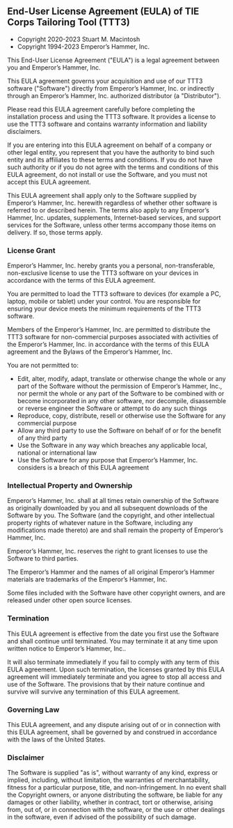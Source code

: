 ## End-User License Agreement (EULA) of TIE Corps Tailoring Tool (TTT3)

- Copyright 2020-2023 Stuart M. Macintosh  
- Copyright 1994-2023 Emperor’s Hammer, Inc.

This End-User License Agreement ("EULA") is a legal agreement between you and Emperor’s Hammer, Inc.

This EULA agreement governs your acquisition and use of our TTT3 software ("Software") directly from Emperor’s Hammer, Inc. or indirectly through an Emperor’s Hammer, Inc. authorized distributor (a "Distributor").

Please read this EULA agreement carefully before completing the installation process and using the TTT3 software. It provides a license to use the TTT3 software and contains warranty information and liability disclaimers.

If you are entering into this EULA agreement on behalf of a company or other legal entity, you represent that you have the authority to bind such entity and its affiliates to these terms and conditions. If you do not have such authority or if you do not agree with the terms and conditions of this EULA agreement, do not install or use the Software, and you must not accept this EULA agreement.

This EULA agreement shall apply only to the Software supplied by Emperor’s Hammer, Inc. herewith regardless of whether other software is referred to or described herein. The terms also apply to any Emperor’s Hammer, Inc. updates, supplements, Internet-based services, and support services for the Software, unless other terms accompany those items on delivery. If so, those terms apply.

### License Grant

Emperor’s Hammer, Inc. hereby grants you a personal, non-transferable, non-exclusive license to use the TTT3 software on your devices in accordance with the terms of this EULA agreement.

You are permitted to load the TTT3 software to devices (for example a PC, laptop, mobile or tablet) under your control. You are responsible for ensuring your device meets the minimum requirements of the TTT3 software.

Members of the Emperor’s Hammer, Inc. are permitted to distribute the TTT3 software for non-commercial purposes associated with activities of the Emperor’s Hammer, Inc. in accordance with the terms of this EULA agreement and the Bylaws of the Emperor’s Hammer, Inc.

You are not permitted to:

- Edit, alter, modify, adapt, translate or otherwise change the whole or any part of the Software without the permission of Emperor’s Hammer, Inc., nor permit the whole or any part of the Software to be combined with or become incorporated in any other software, nor decompile, disassemble or reverse engineer the Software or attempt to do any such things
- Reproduce, copy, distribute, resell or otherwise use the Software for any commercial purpose
- Allow any third party to use the Software on behalf of or for the benefit of any third party
- Use the Software in any way which breaches any applicable local, national or international law
- Use the Software for any purpose that Emperor’s Hammer, Inc. considers is a breach of this EULA agreement

### Intellectual Property and Ownership

Emperor’s Hammer, Inc. shall at all times retain ownership of the Software as originally downloaded by you and all subsequent downloads of the Software by you. The Software (and the copyright, and other intellectual property rights of whatever nature in the Software, including any modifications made thereto) are and shall remain the property of Emperor’s Hammer, Inc.

Emperor’s Hammer, Inc. reserves the right to grant licenses to use the Software to third parties.

The Emperor’s Hammer and the names of all original Emperor’s Hammer materials are trademarks of the Emperor’s Hammer, Inc.

Some files included with the Software have other copyright owners, and are released under other open source licenses.

### Termination

This EULA agreement is effective from the date you first use the Software and shall continue until terminated. You may terminate it at any time upon written notice to Emperor’s Hammer, Inc..

It will also terminate immediately if you fail to comply with any term of this EULA agreement. Upon such termination, the licenses granted by this EULA agreement will immediately terminate and you agree to stop all access and use of the Software. The provisions that by their nature continue and survive will survive any termination of this EULA agreement.

### Governing Law

This EULA agreement, and any dispute arising out of or in connection with this EULA agreement, shall be governed by and construed in accordance with the laws of the United States.

### Disclaimer

The Software is supplied "as is", without warranty of any kind, express or implied, including, without limitation, the warranties of merchantability, fitness for a particular purpose, title, and non-infringement. In no event shall the Copyright owners, or anyone distributing the software, be liable for any damages or other liability, whether in contract, tort or otherwise, arising from, out of, or in connection with the software, or the use or other dealings in the software, even if advised of the possibility of such damage.